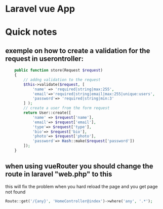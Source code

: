 # Laravel vue App


# Quick notes 

## exemple on how to create a validation for the request in userontroller:
```php
    public function store(Request $request)
    {
        // addng validation to the request 
        $this->validate($request, [
            'name' => 'required|string|max:255',
            'email'=>'required|string|email|max:255|unique:users',
            'password'=> 'required|string|min:3'
        ] );
        // create a user from the form request
        return User::create([
            'name' => $request['name'],
            'email'=> $request['email'],
            'type'=> $request['type'],
            'bio'=> $request['bio'],
            'photo'=> $request['photo'],
            'password'=> Hash::make($request['password'])
        ]);
    }
```

## when using vueRouter you should change the route in laravel "web.php" to this 
this will fix the problem when you hard reload the page and you get page not found 

```php
Route::get('/{any}', 'HomeController@index')->where('any', '.*');
```




